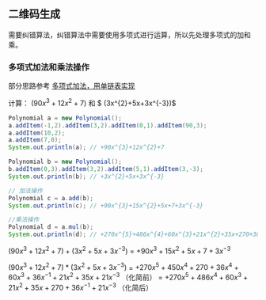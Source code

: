 ## 二维码生成

需要纠错算法，纠错算法中需要使用多项式进行运算，所以先处理多项式的加和乘。



### 多项式加法和乘法操作

部分思路参考 [多项式加法，用单链表实现](https://www.cnblogs.com/erlongi/p/10759921.html)

计算：
$(90x^{3}+12x^{2}+7)$ 和 $ (3x^{2}+5x+3x^{-3})$

```java
Polynomial a = new Polynomial();
a.addItem(-1,2).addItem(3,2).addItem(0,1).addItem(90,3);
a.addItem(10,2);
a.addItem(7,0);
System.out.println(a); // +90x^{3}+12x^{2}+7

Polynomial b = new Polynomial();
b.addItem(0,3).addItem(3,2).addItem(5,1).addItem(3,-3);
System.out.println(b); // +3x^{2}+5x+3x^{-3}

// 加法操作
Polynomial c = a.add(b);
System.out.println(c); // +90x^{3}+15x^{2}+5x+7+3x^{-3}

//乘法操作
Polynomial d = a.mul(b);
System.out.println(d); // +270x^{5}+486x^{4}+60x^{3}+21x^{2}+35x+270+36x^{-1}+21x^{-3}
```

$(90x^{3}+12x^{2}+7) + (3x^{2}+5x+3x^{-3})$
= $+90x^{3}+15x^{2}+5x+7+3x^{-3}$

$(90x^{3}+12x^{2}+7) * (3x^{2}+5x+3x^{-3})$
= $+270x^{5}+450x^{4}+270+36x^{4}+60x^{3}+36x^{-1}+21x^{2}+35x+21x^{-3}$ （化简前）
= $+270x^{5}+486x^{4}+60x^{3}+21x^{2}+35x+270+36x^{-1}+21x^{-3}$ （化简后）